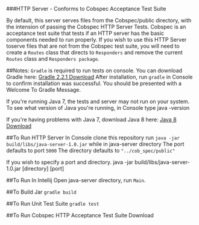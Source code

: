 ###HTTP Server - Conforms to Cobspec Acceptance Test Suite

By default, this server serves files from the Cobspec/public directory, 
with the intension of passing the Cobspec HTTP Server Tests. Cobspec is an 
acceptance test suite that tests if an HTTP server has the basic components 
needed to run properly. If you wish to use this HTTP Server toserve files 
that are not from the Cobspec test suite, you will need to create a 
`Routes` class that directs to `Responders` and remove the current 
`Routes` class and `Responders package`. 

##Notes:
`Gradle` is required to run tests on console.
You can download Gradle here: [Gradle 2.2.1 Download](https://services.gradle.org/distributions/gradle-2.2.1-all.zip)
After installation, run `gradle` in Console to confirm installation was successful.
You should be presented with a Welcome To Gradle Message.

If you're running Java 7, the tests and server may not run on your system.
To see what version of Java you're running, in Console type java -version

If you're having problems with Java 7, download Java 8 here:
[Java 8 Download](http://www.oracle.com/technetwork/java/javase/downloads/jre8-downloads-2133155.html)

##To Run HTTP Server In Console
clone this repository
run `java -jar build/libs/java-server-1.0.jar` while in java-server directory
The port defaults to port `5000`
The directory defaults to `"../cob_spec/public"`

If you wish to specify a port and directory.
java -jar build/libs/java-server-1.0.jar [directory] [port]

##To Run In Intellij
Open java-server directory, run `Main`.

##To Build Jar
`gradle build`

##To Run Unit Test Suite
`gradle test`

##To Run Cobspec HTTP Acceptance Test Suite
Download
